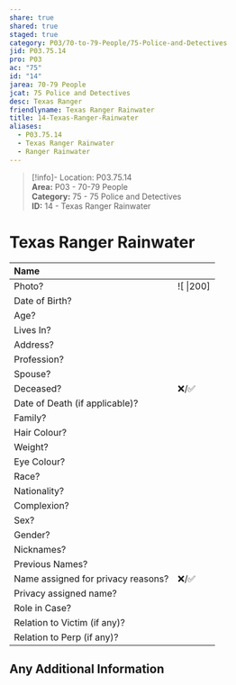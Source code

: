 ```yaml
---  
share: true  
shared: true  
staged: true  
category: P03/70-to-79-People/75-Police-and-Detectives  
jid: P03.75.14  
pro: P03  
ac: "75"  
id: "14"  
jarea: 70-79 People  
jcat: 75 Police and Detectives  
desc: Texas Ranger  
friendlyname: Texas Ranger Rainwater  
title: 14-Texas-Ranger-Rainwater  
aliases:  
  - P03.75.14  
  - Texas Ranger Rainwater  
  - Ranger Rainwater  
---  
```

  
>[!info]- Location: P03.75.14  
>**Area:** P03 - 70-79 People  
>**Category:** 75 - 75 Police and Detectives  
>**ID:** 14 - Texas Ranger Rainwater  
  
# Texas Ranger Rainwater  
  
  
| Name                               |            |  
|:---------------------------------- |:---------- |  
| Photo?                             | ![  \|200] |  
| Date of Birth?                     |            |  
| Age?                               |            |  
| Lives In?                          |            |  
| Address?                           |            |  
| Profession?                        |            |  
| Spouse?                            |            |  
| Deceased?                          | ❌/✅      |  
| Date of Death (if applicable)?     |            |  
| Family?                            |            |  
| Hair Colour?                       |            |  
| Weight?                            |            |  
| Eye Colour?                        |            |  
| Race?                              |            |  
| Nationality?                       |            |  
| Complexion?                        |            |  
| Sex?                               |            |  
| Gender?                                   |            |  
| Nicknames?                         |            |  
| Previous Names?                    |            |  
| Name assigned for privacy reasons? | ❌/✅      |  
| Privacy assigned name?             |            |  
| Role in Case?                      |            |  
| Relation to Victim (if any)?       |            |  
| Relation to Perp (if any)?         |            |  
  
## Any Additional Information